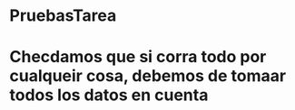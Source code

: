 # PruebasTarea
# Checdamos que si corra todo por cualqueir cosa, debemos de tomaar todos los datos en cuenta 
